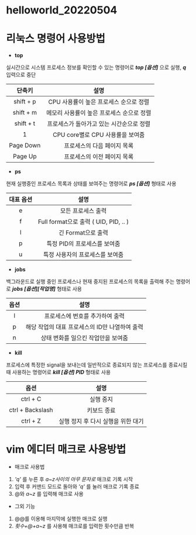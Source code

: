 # helloworld_20220504

# 리눅스 명령어 사용방법
* __top__

실시간으로 시스템 프로세스 정보를 확인할 수 있는 명령어로 ___top [옵션]___ 으로 실행, ___q___ 입력으로 중단

|단축키|설명|
|:---:|:---:|
|shift + p|CPU 사용률이 높은 프로세스 순으로 정렬|
|shift + m|메모리 사용률이 높은 프로세스 순으로 정렬|
|shift + t|프로세스가 돌아가고 있는 시간순으로 정렬|
|1|CPU core별로 CPU 사용률을 보여줌|
|Page Down|프로세스의 다음 페이지 목록|
|Page Up|프로세스의 이전 페이지 목록|

* __ps__

현재 실행중인 프로세스 목록과 상태를 보여주는 명령어로 ___ps [옵션]___ 형태로 사용

|대표 옵션|설명|
|:---:|:---:|
|e|모든 프로세스 출력|
|f|Full format으로 출력 ( UID, PID, .. )|
|l|긴 Format으로 출력|
|p|특정 PID의 프로세스를 보여줌|
|u|특정 사용자의 프로세스를 보여줌|

* __jobs__

백그라운드로 실행 중인 프로세스나 현재 중지된 프로세스의 목록을 출력해 주는 명령어로 ___jobs [옵션][작업명]___ 형태로 사용

|옵션|설명|
|:---:|:---:|
|l|프로세스에 번호를 추가하여 출력|
|p|해당 작업의 대표 프로세스의 ID만 나열하여 출력|
|n|상태 변화를 일으킨 작업만을 보여줌|

* __kill__

프로세스에 특정한 signal을 보내는데 일반적으로 종료되지 않는 프로세스를 종료시킬 때 사용하는 명령어로 ___kill [옵션] PID___ 형태로 사용

|옵션|설명|
|:---:|:---:|
|ctrl + C|실행 중지|
|ctrl + Backslash|키보드 종료|
|ctrl + Z|실행 정지 후 다시 실행을 위한 대기|

# vim 에디터 매크로 사용방법

* 매크로 사용법

1) _'q'_ 를 누른 후 _a~z사이의 아무 문자로_ 매크로 기록 시작
2) 입력 후 커맨드 모드로 돌아와 _'q'_ 를 눌러 매크로 기록 종료
3) @와 _a~z_ 를 입력해 매크로 사용

* 그외 기능
1) @@를 이용해 마지막에 실행한 매크로 실행
2) _횟수+@+a~z_ 를 사용해 매크로를 입력한 횟수만큼 반복
